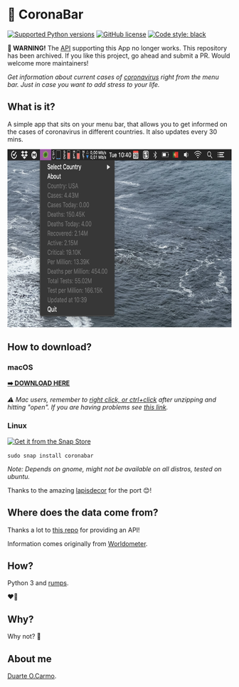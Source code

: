 # 🦠 CoronaBar
[![Supported Python versions](https://img.shields.io/badge/python-3.7-blue)]() [![GitHub license](https://img.shields.io/github/license/duarteocarmo/think-cell.svg)](https://github.com/duarteocarmo/coronabar/blob/master/LICENSE) [![Code style: black](https://img.shields.io/badge/code%20style-black-000000.svg)](https://github.com/python/black) 

**🦠 WARNING!** The [API](https://www.worldometers.info/coronavirus/) supporting this App no longer works. This repository has been archived. If you like this project, go ahead and submit a PR. Would welcome more maintainers!


*Get information about current cases of [coronavirus](https://en.wikipedia.org/wiki/2019%E2%80%9320_coronavirus_pandemic) right from the menu bar. Just in case you want to add stress to your life.*

## What is it?

A simple app that sits on your menu bar, that allows you to get informed on the cases of coronavirus in different countries. It also updates every 30 mins. 

<p align="center">
  <img height="400" src="images/screenshot.png">
</p>

## How to download?
### macOS
**[➡️ DOWNLOAD HERE](https://github.com/duarteocarmo/coronabar/releases/latest/download/CoronaBar.zip)**

*⚠️ Mac users, remember to [right click, or ctrl+click](https://support.apple.com/en-us/HT207700) after unzipping and hitting "open". If you are having problems see [this link](https://support.apple.com/en-us/HT202491).*

### Linux 

<a alt="Get it from the Snap Store" href="https://snapcraft.io/coronabar"><img alt="Get it from the Snap Store" src="https://snapcraft.io/static/images/badges/en/snap-store-black.svg" width="100"></a>

`sudo snap install coronabar`

*Note: Depends on gnome, might not be available on all distros, tested on ubuntu.*

Thanks to the amazing [lapisdecor](https://github.com/lapisdecor) for the port 😊!

## Where does the data come from? 

Thanks a lot to [this repo](https://github.com/javieraviles/covidAPI) for providing an API!

Information comes originally from [Worldometer](https://www.worldometers.info/coronavirus/). 

## How?
Python 3 and [rumps](https://rumps.readthedocs.io/en/latest/index.html).

❤️🐍

## Why? 

Why not? 🤷


## About me

[Duarte O.Carmo](https://duarteocarmo.com).
